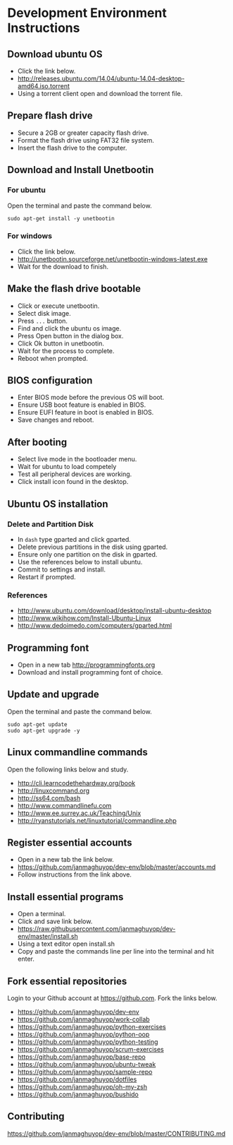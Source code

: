 # Development Environment Instructions



## Download ubuntu OS
- Click the link below.
- http://releases.ubuntu.com/14.04/ubuntu-14.04-desktop-amd64.iso.torrent
- Using a torrent client open and download the torrent file.



## Prepare flash drive
- Secure a 2GB or greater capacity flash drive.
- Format the flash drive using FAT32 file system.
- Insert the flash drive to the computer.



## Download and Install Unetbootin
### For ubuntu
Open the terminal and paste the command below.

```
sudo apt-get install -y unetbootin
```
### For windows
- Click the link below.
- http://unetbootin.sourceforge.net/unetbootin-windows-latest.exe
- Wait for the download to finish.



## Make the flash drive bootable
- Click or execute unetbootin.
- Select disk image.
- Press `...` button.
- Find and click the ubuntu os image.
- Press Open button in the dialog box.
- Click Ok button in unetbootin.
- Wait for the process to complete.
- Reboot when prompted.



## BIOS configuration
- Enter BIOS mode before the previous OS will boot.
- Ensure USB boot feature is enabled in BIOS.
- Ensure EUFI feature in boot is enabled in BIOS.
- Save changes and reboot.



## After booting
- Select live mode in the bootloader menu.
- Wait for ubuntu to load competely
- Test all peripheral devices are working.
- Click install icon found in the desktop.



## Ubuntu OS installation
### Delete and Partition Disk
- In `dash` type gparted and click gparted.
- Delete previous partitions in the disk using gparted.
- Ensure only one partition on the disk in gparted.
- Use the references below to install ubuntu.
- Commit to settings and install.
- Restart if prompted.

### References
- http://www.ubuntu.com/download/desktop/install-ubuntu-desktop
- http://www.wikihow.com/Install-Ubuntu-Linux
- http://www.dedoimedo.com/computers/gparted.html



## Programming font
- Open in a new tab http://programmingfonts.org
- Download and install programming font of choice.



## Update and upgrade
Open the terminal and paste the command below.
```
sudo apt-get update
sudo apt-get upgrade -y
```


## Linux commandline commands
Open the following links below and study.
- http://cli.learncodethehardway.org/book
- http://linuxcommand.org
- http://ss64.com/bash
- http://www.commandlinefu.com
- http://www.ee.surrey.ac.uk/Teaching/Unix
- http://ryanstutorials.net/linuxtutorial/commandline.php



## Register essential accounts
- Open in a new tab the link below.
- https://github.com/janmaghuyop/dev-env/blob/master/accounts.md
- Follow instructions from the link above.



## Install essential programs
- Open a terminal.
- Click and save link below.
- https://raw.githubusercontent.com/janmaghuyop/dev-env/master/install.sh
- Using a text editor open install.sh
- Copy and paste the commands line per line into the terminal and hit enter.



## Fork essential repositories
Login to your Github account at https://github.com. Fork the links below.
- https://github.com/janmaghuyop/dev-env
- https://github.com/janmaghuyop/work-collab
- https://github.com/janmaghuyop/python-exercises
- https://github.com/janmaghuyop/python-oop
- https://github.com/janmaghuyop/python-testing
- https://github.com/janmaghuyop/scrum-exercises
- https://github.com/janmaghuyop/base-repo
- https://github.com/janmaghuyop/ubuntu-tweak
- https://github.com/janmaghuyop/sample-repo
- https://github.com/janmaghuyop/dotfiles
- https://github.com/janmaghuyop/oh-my-zsh
- https://github.com/janmaghuyop/bushido



## Contributing
https://github.com/janmaghuyop/dev-env/blob/master/CONTRIBUTING.md

